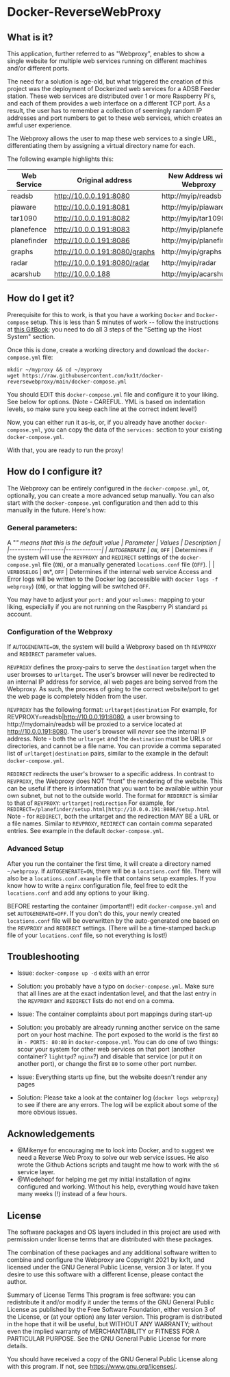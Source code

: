 # Docker-ReverseWebProxy

## What is it?

This application, further referred to as "Webproxy", enables to show a single website for multiple web services running on different machines and/or different ports.

The need for a solution is age-old, but what triggered the creation of this project was the deployment of Dockerized web services for a ADSB Feeder station. These web services are distributed over 1 or more Raspberry Pi's, and each of them provides a web interface on a different TCP port. As a result, the user has to remember a collection of seemingly random IP addresses and port numbers to get to these web services, which creates an awful user experience.

The Webproxy allows the user to map these web services to a single URL, differentiating them by assigning a virtual directory name for each.

The following example highlights this:

| Web Service | Original address              | New Address with Webproxy |
|-------------|-------------------------------|---------------------------|
| readsb      | http://10.0.0.191:8080        | http://myip/readsb        |
| piaware     | http://10.0.0.191:8081        | http://myip/piaware       |
| tar1090     | http://10.0.0.191:8082        | http://myip/tar1090       |
| planefence  | http://10.0.0.191:8083        | http://myip/planefence    |
| planefinder | http://10.0.0.191:8086        | http://myip/planefinder   |
| graphs      | http://10.0.0.191:8080/graphs | http://myip/graphs        |
| radar       | http://10.0.0.191:8080/radar  | http://myip/radar         |
| acarshub    | http://10.0.0.188             | http://myip/acarshub      |

## How do I get it?

Prerequisite for this to work, is that you have a working `Docker` and `Docker-compose` setup.
This is less than 5 minutes of work -- follow the instructions at [this GitBook](https://mikenye.gitbook.io/ads-b/setting-up-the-host-system/install-docker); you need to do all 3 steps of the "Setting up the Host System" section.

Once this is done, create a working directory and download the `docker-compose.yml` file:
```
mkdir ~/myproxy && cd ~/myproxy
wget https://raw.githubusercontent.com/kx1t/docker-reversewebproxy/main/docker-compose.yml
```
You should EDIT this `docker-compose.yml` file and configure it to your liking. See below for options.
(Note - CAREFUL. YML is based on indentation levels, so make sure you keep each line at the correct indent level!)

Now, you can either run it as-is, or, if you already have another `docker-compose.yml`, you can copy the data of the `services:` section to your existing `docker-compose.yml`.

With that, you are ready to run the proxy!

## How do I configure it?
The Webproxy can be entirely configured in the `docker-compose.yml`, or, optionally, you can create a more advanced setup manually. You can also start with the `docker-compose.yml` configuration and then add to this manually in the future. Here's how:

### General parameters:
A "*" means that this is the default value
| Parameter | Values | Description |
|-----------|--------|-------------|
| `AUTOGENERATE` | `ON`*, `OFF` | Determines if the system will use the `REVPROXY` and `REDIRECT` settings of the `docker-compose.yml` file (`ON`), or a manually generated `locations.conf` file (`OFF`). |
| `VERBOSELOG` | `ON`*, `OFF` | Determines if the internal web service Access and Error logs will be written to the Docker log (accessible with `docker logs -f webproxy`) (`ON`), or that logging will be switched `OFF`.

You may have to adjust your `port:` and your `volumes:` mapping to your liking, especially if you are not running on the Raspberry Pi standard `pi` account.

### Configuration of the Webproxy
If `AUTOGENERATE=ON`, the system will build a Webproxy based on th `REVPROXY` and `REDIRECT` parameter values.

`REVPROXY` defines the proxy-pairs to serve the `destination` target when the user browses to `urltarget`. The user's browser will never be redirected to an internal IP address for service, all web pages are being served from the Webproxy. As such, the process of going to the correct website/port to get the web page is completely hidden from the user.

`REVPROXY` has the following format: `urltarget|destination`
For example, for REVPROXY=readsb|http://10.0.0.191:8080, a user browsing to http://mydomain/readsb will be proxied to a service located at http://10.0.0.191:8080. The user's browser will *never* see the internal IP address.
Note - both the `urltarget` and the `destination` must be URLs or directories, and cannot be a file name.
You can provide a comma separated list of `urltarget|destination` pairs, similar to the example in the default `docker-compose.yml`.

`REDIRECT` redirects the user's browser to a specific address. In contrast to `REVPROXY`, the Webproxy does NOT "front" the rendering of the website. This can be useful if there is information that you want to be available within your own subnet, but not to the outside world.
The format for `REDIRECT` is similar to that of `REVPROXY`: `urltarget|redirection`
For example, for `REDIRECT=/planefinder/setup.html|http://10.0.0.191:8086/setup.html`
Note - for `REDIRECT`, both the urltarget and the redirection MAY BE a URL or a file names.
Similar to `REVPROXY`, `REDIRECT` can contain comma separated entries. See example in the default `docker-compose.yml`.

### Advanced Setup
After you run the container the first time, it will create a directory named `~/webproxy`. If `AUTOGENERATE=ON`, there will be a `locations.conf` file. There will also be a `locations.conf.example` file that contains setup examples. If you know how to write a `nginx` configuration file, feel free to edit the `locations.conf` and add any options to your liking.

BEFORE restarting the container (important!!) edit `docker-compose.yml` and set `AUTOGENERATE=OFF`. If you don't do this, your newly created `locations.conf` file will be overwritten by the auto-generated one based on the `REVPROXY` and `REDIRECT` settings. (There will be a time-stamped backup file of your `locations.conf` file, so not everything is lost!)

## Troubleshooting

- Issue: `docker-compose up -d` exits with an error
- Solution: you probably have a typo on `docker-compose.yml`. Make sure that all lines are at the exact indentation level, and that the last entry in the `REVPROXY` and `REDIRECT` lists do not end on a comma.

- Issue: The container complaints about port mappings during start-up
- Solution: you probably are already running another service on the same port on your host machine. The port exposed to the world is the first `80` in `- PORTS: 80:80` in `docker-compose.yml`. You can do one of two things: scour your system for other web services on that port (another container? `lighttpd`? `nginx`?) and disable that service (or put it on another port), or change the first `80` to some other port number.

- Issue: Everything starts up fine, but the website doesn't render any pages
- Solution: Please take a look at the container log (`docker logs webproxy`) to see if there are any errors. The log will be explicit about some of the more obvious issues.

## Acknowledgements
- @Mikenye for encouraging me to look into Docker, and to suggest we need a Reverse Web Proxy to solve our web service issues. He also wrote the Github Actions scripts and taught me how to work with the `s6` service layer.
- @Wiedehopf for helping me get my initial installation of nginx configured and working. Without his help, everything would have taken many weeks (!) instead of a few hours.

## License
The software packages and OS layers included in this project are used with permission under license terms that are distributed with these packages.

The combination of these packages and any additional software written to combine and configure the Webproxy are Copyright 2021 by kx1t, and licensed under the GNU General Public License, version 3 or later. If you desire to use this software with a different license, please contact the author.

Summary of License Terms
This program is free software: you can redistribute it and/or modify it under the terms of
the GNU General Public License as published by the Free Software Foundation, either version 3
of the License, or (at your option) any later version.
This program is distributed in the hope that it will be useful, but WITHOUT ANY WARRANTY;
without even the implied warranty of MERCHANTABILITY or FITNESS FOR A PARTICULAR PURPOSE.
See the GNU General Public License for more details.

You should have received a copy of the GNU General Public License along with this program.
If not, see https://www.gnu.org/licenses/.
